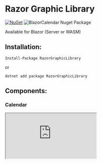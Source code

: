 # Razor Graphic Library

[![NuGet](https://img.shields.io/nuget/v/RazorGraphicLibrary.svg)](https://www.nuget.org/packages/RazorGraphicLibrary)  ![BlazorCalendar Nuget Package](https://img.shields.io/nuget/dt/RazorGraphicLibrary)

Available for Blazor (Server or WASM)

## Installation:
```
Install-Package RazorGraphicLibrary
```
or
```
dotnet add package RazorGraphicLibrary
```

## Components:

### Calendar 

<iframe src="https://raw.githubusercontent.com/Matteo-stefaa/RazorGraphicLibrary/main/Calendar/README.md"></iframe>